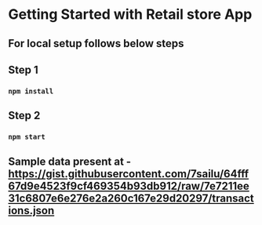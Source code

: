 # Getting Started with Retail store App

## For local setup follows below steps
## Step 1
### `npm install`

## Step 2
### `npm start`

## Sample data present at - https://gist.githubusercontent.com/7sailu/64fff67d9e4523f9cf469354b93db912/raw/7e7211ee31c6807e6e276e2a260c167e29d20297/transactions.json